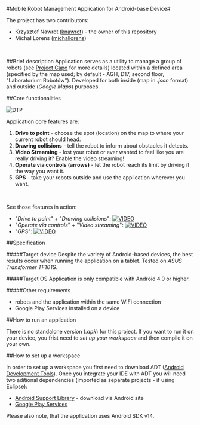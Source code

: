 #Mobile Robot Management Application for Android-base Device#

The project has two contributors:
- Krzysztof Nawrot ([knawrot](https://github.com/knawrot)) - the owner of this repository
- Michal Lorens ([michallorens](https://github.com/michallorens))
<br>
 
##Brief description
Application serves as a utility to manage a group of robots 
(see [Project Capo](http://project-capo.github.io/) for more details) 
located within a defined area (specified by the map used; 
by default - AGH, D17, second floor, "Laboratorium Robotów").
Developed for both inside (map in *.json* format) and outside (*Google Maps*) 
purposes.


##Core functionalities

![DTP](https://doc-08-a4-docs.googleusercontent.com/docs/securesc/ha0ro937gcuc7l7deffksulhg5h7mbp1/keu0kdh7l387nio65gbi222haqk176jq/1425938400000/01104434867096471125/*/0B39XJsM8m6wWUWE5TVJPQnhEa1E)

Application core features are:

1. **Drive to point** - choose the spot (location) on the map to where your current robot should head.
2. **Drawing collisions** - tell the robot to inform about obstacles it detects.
3. **Video Streaming** - lost your robot or ever wanted to feel like you are really driving it? Enable the video streaming!
4. **Operate via controls (arrows)** - let the robot reach its limit by driving it the way you want it.
5. **GPS** - take your robots outside and use the application wherever you want.

<br>

See those features in action:
- "*Drive to point*" + "*Drawing collisions*":    [![VIDEO](https://doc-10-a4-docs.googleusercontent.com/docs/securesc/ha0ro937gcuc7l7deffksulhg5h7mbp1/o7akbt760pej79443ch7cph7k1gekvfa/1425938400000/01104434867096471125/*/0B39XJsM8m6wWSW0zWEp1VDZMNDA)](https://docs.google.com/file/d/0B39XJsM8m6wWbm5DYjlaOFRHWUk/preview)
- "*Operate via controls*" + "*Video streaming*":    [![VIDEO](https://doc-10-a4-docs.googleusercontent.com/docs/securesc/ha0ro937gcuc7l7deffksulhg5h7mbp1/o7akbt760pej79443ch7cph7k1gekvfa/1425938400000/01104434867096471125/*/0B39XJsM8m6wWSW0zWEp1VDZMNDA)](https://drive.google.com/file/d/0B39XJsM8m6wWeXlEVUZQY2hkbkk/preview)
- "*GPS*":    [![VIDEO](https://doc-10-a4-docs.googleusercontent.com/docs/securesc/ha0ro937gcuc7l7deffksulhg5h7mbp1/o7akbt760pej79443ch7cph7k1gekvfa/1425938400000/01104434867096471125/*/0B39XJsM8m6wWSW0zWEp1VDZMNDA)](https://drive.google.com/file/d/0B39XJsM8m6wWUktpSmR5dU55c0U/preview)

##Specification

#####Target device
Despite the variety of Android-based devices, 
the best results occur when running the application on a tablet. 
Tested on *ASUS Transformer TF101G.*

#####Target OS
Application is only compatible with Android 4.0 or higher.

#####Other requirements
- robots and the application within the same WiFi connection
- Google Play Services installed on a device



##How to run an application

There is no standalone version (*.apk*) for this project. 
If you want to run it on your device, you frist need to *set up your workspace*
and then compile it on your own.



##How to set up a workspace

In order to set up a workspace you first need to download ADT ([Android Development Tools](http://developer.android.com/tools/help/adt.html)). Once you integrate your IDE with ADT you will need two aditional dependencies (imported as separate projects - if using Eclipse):
- [Android Support Library](http://developer.android.com/tools/support-library/index.html) - download via Android site
- [Google Play Services](https://developer.android.com/google/play-services/index.html)

Please also note, that the application uses Android SDK v14.
